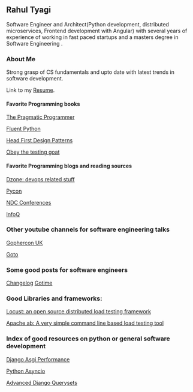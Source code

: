 ## Rahul Tyagi

Software Engineer and Architect(Python development, distributed microservices, Frontend development with Angular) with several years of experience of working in fast paced startups and a masters degree in Software Engineering .

### About Me

Strong grasp of CS fundamentals and upto date with latest trends in software development.

Link to my [Resume](https://drive.google.com/file/d/19DJwbpgYR5AVrPZncMPqodYgae-egGD3/view?usp=sharing).

#### Favorite Programming books

[The Pragmatic Programmer](https://www.oreilly.com/library/view/the-pragmatic-programmer/9780135956977/)

[Fluent Python](https://www.oreilly.com/library/view/fluent-python/9781491946237/)

[Head First Design Patterns](https://www.oreilly.com/library/view/head-first-design/0596007124/)

[Obey the testing goat](https://www.obeythetestinggoat.com/)

#### Favorite Programming blogs and reading sources

[Dzone: devops related stuff](https://dzone.com/)

[Pycon](https://pycon.org/)

[NDC Conferences](https://www.youtube.com/channel/UCTdw38Cw6jcm0atBPA39a0Q)

[InfoQ](https://www.youtube.com/channel/UCkQX1tChV7Z7l1LFF4L9j_g)

### Other youtube channels for software engineering talks

[Gophercon UK](https://www.youtube.com/channel/UC9ZNrGdT2aAdrNbX78lbNlQ)

[Goto](https://www.youtube.com/c/GotoConferences/featured)

### Some good posts for software engineers

[Changelog](https://podcasts.google.com/feed/aHR0cHM6Ly9jaGFuZ2Vsb2cuY29tL3BvZGNhc3QvZmVlZA?sa=X&ved=2ahUKEwiUjMKY5fbyAhUo2zgGHcLHB94Q9sEGegQIARAD)
[Gotime](https://podcasts.google.com/feed/aHR0cHM6Ly9jaGFuZ2Vsb2cuY29tL2dvdGltZS9mZWVk?sa=X&ved=2ahUKEwiUjMKY5fbyAhUo2zgGHcLHB94Q9sEGegQIARAC)


### Good Libraries and frameworks:

[Locust: an open source distributed load testing framework](https://docs.locust.io/en/stable/what-is-locust.html)

[Apache ab: A very simple command line based load testing tool](https://httpd.apache.org/docs/2.4/programs/ab.html)


### Index of good resources on python or general software development

[Django Asgi Performance](https://arunrocks.com/a-guide-to-asgi-in-django-30-and-its-performance/)

[Python Asyncio](https://youtu.be/F19R_M4Nay4)

[Advanced Django Querysets](https://youtu.be/5y7vU52jOiQ)

